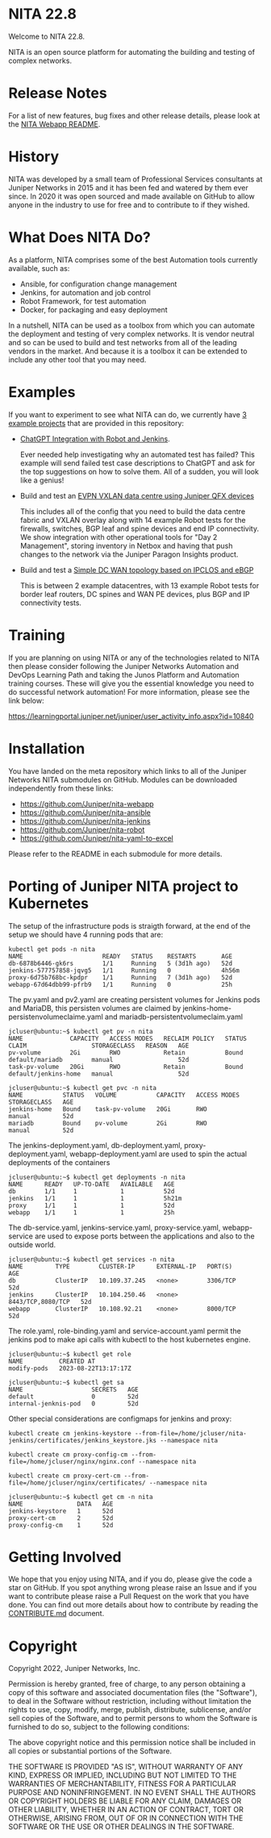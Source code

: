 # NITA 22.8

Welcome to NITA 22.8.

NITA is an open source platform for automating the building and testing of complex networks.

# Release Notes

For a list of new features, bug fixes and other release details, please look at the [NITA Webapp README](https://github.com/Juniper/nita-webapp/blob/22.8/README.md#217-new-features-and-bug-fixes).

# History

NITA was developed by a small team of Professional Services consultants at Juniper Networks in 2015 and it has been fed and watered by them ever since. In 2020 it was open sourced and made available on GitHub to allow anyone in the industry to use for free and to contribute to if they wished.

# What Does NITA Do?

As a platform, NITA comprises some of the best Automation tools currently available, such as:

* Ansible, for configuration change management
* Jenkins, for automation and job control
* Robot Framework, for test automation
* Docker, for packaging and easy deployment

In a nutshell, NITA can be used as a toolbox from which you can automate the deployment and testing of very complex networks. It is vendor neutral and so can be used to build and test networks from all of the leading vendors in the market. And because it is a toolbox it can be extended to include any other tool that you may need.

# Examples

If you want to experiment to see what NITA can do, we currently have [3 example projects](https://github.com/Juniper/nita/tree/main/examples) that are provided in this repository:

* [ChatGPT Integration with Robot and Jenkins](https://github.com/Juniper/nita/tree/main/examples/chatgpt).

    Ever needed help investigating why an automated test has failed? This example will send failed test case descriptions to ChatGPT and ask for the top suggestions on how to solve them. All of a sudden, you will look like a genius!

* Build and test an [EVPN VXLAN data centre using Juniper QFX devices](https://github.com/Juniper/nita/tree/main/examples/evpn_vxlan_erb_dc)

    This includes all of the config that you need to build the data centre fabric and VXLAN overlay along with 14 example Robot tests for the firewalls, switches, BGP leaf and spine devices and end IP connectivity.
We show integration with other operational tools for "Day 2 Management", storing inventory in Netbox and having that push changes to the network via the Juniper Paragon Insights product.

* Build and test a [Simple DC WAN topology based on IPCLOS and eBGP](https://github.com/Juniper/nita/tree/main/examples/ebgp_wan)

    This is between 2 example datacentres, with 13 example Robot tests for border leaf routers, DC spines and WAN PE devices, plus BGP and IP connectivity tests.

# Training

If you are planning on using NITA or any of the technologies related to NITA then please consider following the Juniper Networks Automation and DevOps Learning Path
and taking the Junos Platform and Automation training courses.  These will give you the essential knowledge you need to do successful network automation! For more information, please see the link below:

https://learningportal.juniper.net/juniper/user_activity_info.aspx?id=10840

# Installation

You have landed on the meta repository which links to all of the Juniper Networks NITA submodules on GitHub. Modules can be downloaded independently from these links:

* https://github.com/Juniper/nita-webapp
* https://github.com/Juniper/nita-ansible
* https://github.com/Juniper/nita-jenkins
* https://github.com/Juniper/nita-robot
* https://github.com/Juniper/nita-yaml-to-excel

Please refer to the README in each submodule for more details.

# Porting of Juniper NITA project to Kubernetes

The setup of the infrastructure pods is straigth forward, at the end of the setup we should have 4 running pods that are:
```
kubectl get pods -n nita
NAME                      READY   STATUS    RESTARTS       AGE
db-6878b6446-gk6rs        1/1     Running   5 (3d1h ago)   52d
jenkins-577757858-jqvg5   1/1     Running   0              4h56m
proxy-6d75b768bc-kpdpr    1/1     Running   7 (3d1h ago)   52d
webapp-67d64dbb99-pfrb9   1/1     Running   0              25h
```
The pv.yaml and pv2.yaml are creating persistent volumes for Jenkins pods and MariaDB, this persisten volumes are claimed by jenkins-home-persistenvolumeclaime.yaml and mariadb-persistentvolumeclaim.yaml
```
jcluser@ubuntu:~$ kubectl get pv -n nita
NAME             CAPACITY   ACCESS MODES   RECLAIM POLICY   STATUS   CLAIM                  STORAGECLASS   REASON   AGE
pv-volume        2Gi        RWO            Retain           Bound    default/mariadb        manual                  52d
task-pv-volume   20Gi       RWO            Retain           Bound    default/jenkins-home   manual                  52d
```
```
jcluser@ubuntu:~$ kubectl get pvc -n nita
NAME           STATUS   VOLUME           CAPACITY   ACCESS MODES   STORAGECLASS   AGE
jenkins-home   Bound    task-pv-volume   20Gi       RWO            manual         52d
mariadb        Bound    pv-volume        2Gi        RWO            manual         52d
```
The jenkins-deployment.yaml, db-deployment.yaml, proxy-deployment.yaml, webapp-deployment.yaml are used to spin the actual deployments of the containers
```
jcluser@ubuntu:~$ kubectl get deployments -n nita
NAME      READY   UP-TO-DATE   AVAILABLE   AGE
db        1/1     1            1           52d
jenkins   1/1     1            1           5h21m
proxy     1/1     1            1           52d
webapp    1/1     1            1           25h
```
The db-service.yaml, jenkins-service.yaml, proxy-service.yaml, webapp-service are used to expose ports between the applications and also to the outside world.
```
jcluser@ubuntu:~$ kubectl get services -n nita
NAME         TYPE        CLUSTER-IP      EXTERNAL-IP   PORT(S)             AGE
db           ClusterIP   10.109.37.245   <none>        3306/TCP            52d
jenkins      ClusterIP   10.104.250.46   <none>        8443/TCP,8080/TCP   52d
webapp       ClusterIP   10.108.92.21    <none>        8000/TCP            52d
```
The role.yaml, role-binding.yaml and service-account.yaml permit the jenkins pod to make api calls with kubectl to the host kubernetes engine.
```
jcluser@ubuntu:~$ kubectl get role
NAME          CREATED AT
modify-pods   2023-08-22T13:17:17Z
```
```
jcluser@ubuntu:~$ kubectl get sa
NAME                   SECRETS   AGE
default                0         52d
internal-jenknis-pod   0         52d
```
Other special considerations are configmaps for jenkins and proxy:
```
kubectl create cm jenkins-keystore --from-file=/home/jcluser/nita-jenkins/certificates/jenkins_keystore.jks --namespace nita
```
```
kubectl create cm proxy-config-cm --from-file=/home/jcluser/nginx/nginx.conf --namespace nita
```
```
kubectl create cm proxy-cert-cm --from-file=/home/jcluser/nginx/certificates/ --namespace nita
```
```
jcluser@ubuntu:~$ kubectl get cm -n nita
NAME               DATA   AGE
jenkins-keystore   1      52d
proxy-cert-cm      2      52d
proxy-config-cm    1      52d
```

# Getting Involved

We hope that you enjoy using NITA, and if you do, please give the code a star on GitHub. If you spot anything wrong please raise an Issue and if you want to contribute please raise a Pull Request on the work that you have done. You can find out more details about how to contribute by reading the [CONTRIBUTE.md](CONTRIBUTE.md) document.

# Copyright

Copyright 2022, Juniper Networks, Inc.

Permission is hereby granted, free of charge, to any person obtaining a copy of this software and associated documentation files (the "Software"), to deal in the Software without restriction, including without limitation the rights to use, copy, modify, merge, publish, distribute, sublicense, and/or sell copies of the Software, and to permit persons to whom the Software is furnished to do so, subject to the following conditions:

The above copyright notice and this permission notice shall be included in all copies or substantial portions of the Software.

THE SOFTWARE IS PROVIDED "AS IS", WITHOUT WARRANTY OF ANY KIND, EXPRESS OR IMPLIED, INCLUDING BUT NOT LIMITED TO THE WARRANTIES OF MERCHANTABILITY, FITNESS FOR A PARTICULAR PURPOSE AND NONINFRINGEMENT. IN NO EVENT SHALL THE AUTHORS OR COPYRIGHT HOLDERS BE LIABLE FOR ANY CLAIM, DAMAGES OR OTHER LIABILITY, WHETHER IN AN ACTION OF CONTRACT, TORT OR OTHERWISE, ARISING FROM, OUT OF OR IN CONNECTION WITH THE SOFTWARE OR THE USE OR OTHER DEALINGS IN THE SOFTWARE.
